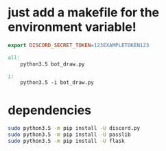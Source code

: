 # just add a makefile for the environment variable!
```makefile
export DISCORD_SECRET_TOKEN=123EXAMPLETOKEN123

all:
	python3.5 bot_draw.py

i:
	python3.5 -i bot_draw.py
```

# dependencies

```sh
sudo python3.5 -m pip install -U discord.py
sudo python3.5 -m pip install -U passlib
sudo python3.5 -m pip install -U flask
```
